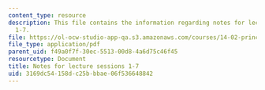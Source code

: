 ```yaml
---
content_type: resource
description: This file contains the information regarding notes for lecture sessions
  1-7.
file: https://ol-ocw-studio-app-qa.s3.amazonaws.com/courses/14-02-principles-of-macroeconomics-spring-2014/3169dc54158dc25bbbae06f536648842_MIT14_02S14_LecNotes1-7.pdf
file_type: application/pdf
parent_uid: f49a0f7f-30ec-5513-00d8-4a6d75c46f45
resourcetype: Document
title: Notes for lecture sessions 1-7
uid: 3169dc54-158d-c25b-bbae-06f536648842
---
```


